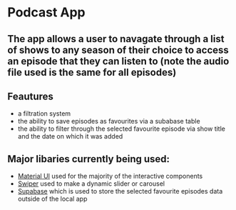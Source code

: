 # Podcast App
## The app allows a user to navagate through a list of shows to any season of their choice to access an episode that they can listen to (note the audio file used is the same for all episodes)
## Feautures
-  a filtration system
-  the ability to save episodes as favourites via a subabase table
-  the ability to filter through the selected favourite episode via show title and the date on which it was added


## Major libaries currently being used:
- [Material UI](https://mui.com/material-ui/getting-started/) used for the majority of the interactive components 
- [Swiper](https://swiperjs.com/) used to make a dynamic slider or carousel
- [Supabase](https://supabase.com/docs) which is used to store the selected favourite episodes data outside of the local app
